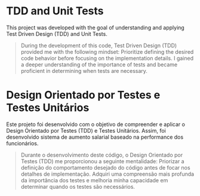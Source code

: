 # TDD and Unit Tests

This project was developed with the goal of understanding and applying Test Driven Design (TDD) and Unit Tests.

> During the development of this code, Test Driven Design (TDD) provided me with the following mindset: Prioritize defining the desired code behavior before focusing on the implementation details.
> I gained a deeper understanding of the importance of tests and became proficient in determining when tests are necessary.


# Design Orientado por Testes e Testes Unitários
Este projeto foi desenvolvido com o objetivo de compreender e aplicar o Design Orientado por Testes (TDD) e Testes Unitários. Assim, foi desenvolvido sistema de aumento salarial baseado na performance dos funcionários.

> Durante o desenvolvimento deste código, o Design Orientado por Testes (TDD) me proporcionou a seguinte mentalidade: Priorizar a definição do comportamento desejado do código antes de focar nos detalhes de implementação. Adquiri uma compreensão mais profunda da importância dos testes e melhoria minha capacidade em determinar quando os testes são necessários.


